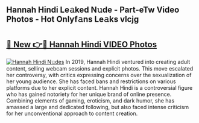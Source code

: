 ## Hannah Hindi Le𝚊ked N𝚞de - Part-eTw Video Photos - Hot Onlyf𝚊ns Le𝚊ks vlcjg

# <h2><a href="http://ab65874.deff.icu/?id=Hannah+Hindi">🔗 New 👉🔴 Hannah Hindi VIDEO Photos</a></h2>

[![Hannah Hindi N𝚞des](https://i.imgur.com/rIISA9y.gif)](http://ab65874.deff.icu/?id=Hannah+Hindi)
In 2019, Hannah Hindi ventured into creating adult content, selling webcam sessions and explicit photos. This move escalated her controversy, with critics expressing concerns over the sexualization of her young audience. She has faced bans and restrictions on various platforms due to her explicit content. Hannah Hindi is a controversial figure who has gained notoriety for her unique brand of online presence. Combining elements of gaming, eroticism, and dark humor, she has amassed a large and dedicated following, but also faced intense criticism for her unconventional approach to content creation.

